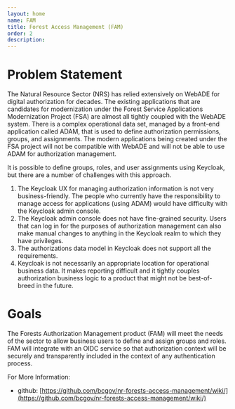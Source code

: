 ```yaml
---
layout: home
name: FAM
title: Forest Access Management (FAM)
order: 2
description: 
---
```


# Problem Statement
The Natural Resource Sector (NRS) has relied extensively on WebADE for digital authorization for decades. The existing applications that are candidates for modernization under the Forest Service Applications Modernization Project (FSA) are almost all tightly coupled with the WebADE system. There is a complex operational data set, managed by a front-end application called ADAM, that is used to define authorization permissions, groups, and assignments. The modern applications being created under the FSA project will not be compatible with WebADE and will not be able to use ADAM for authorization management.

It is possible to define groups, roles, and user assignments using Keycloak, but there are a number of challenges with this approach. 
1. The Keycloak UX for managing authorization information is not very business-friendly. The people who currently have the responsibility to manage access for applications (using ADAM) would have difficulty with the Keycloak admin console.
2. The Keycloak admin console does not have fine-grained security. Users that can log in for the purposes of authorization management can also make manual changes to anything in the Keycloak realm to which they have privileges. 
3. The authorizations data model in Keycloak does not support all the requirements.
4. Keycloak is not necessarily an appropriate location for operational business data. It makes reporting difficult and it tightly couples authorization business logic to a product that might not be best-of-breed in the future.

# Goals
The Forests Authorization Management product (FAM) will meet the needs of the sector to allow business users to define and assign groups and roles. FAM will integrate with an OIDC service so that authorization context will be securely and transparently included in the context of any authentication process.

For More Information:


+ github: [https://github.com/bcgov/nr-forests-access-management/wiki/](https://github.com/bcgov/nr-forests-access-management/wiki/)
